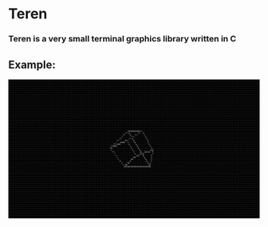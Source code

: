 # Teren


### Teren is a very small terminal graphics library written in C

## Example: 
![Example](assets/cube)

